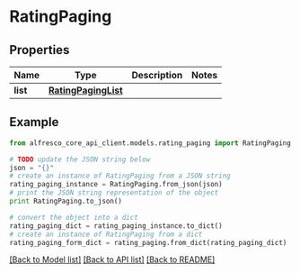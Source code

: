# RatingPaging


## Properties
Name | Type | Description | Notes
------------ | ------------- | ------------- | -------------
**list** | [**RatingPagingList**](RatingPagingList.md) |  | 

## Example

```python
from alfresco_core_api_client.models.rating_paging import RatingPaging

# TODO update the JSON string below
json = "{}"
# create an instance of RatingPaging from a JSON string
rating_paging_instance = RatingPaging.from_json(json)
# print the JSON string representation of the object
print RatingPaging.to_json()

# convert the object into a dict
rating_paging_dict = rating_paging_instance.to_dict()
# create an instance of RatingPaging from a dict
rating_paging_form_dict = rating_paging.from_dict(rating_paging_dict)
```
[[Back to Model list]](../README.md#documentation-for-models) [[Back to API list]](../README.md#documentation-for-api-endpoints) [[Back to README]](../README.md)


